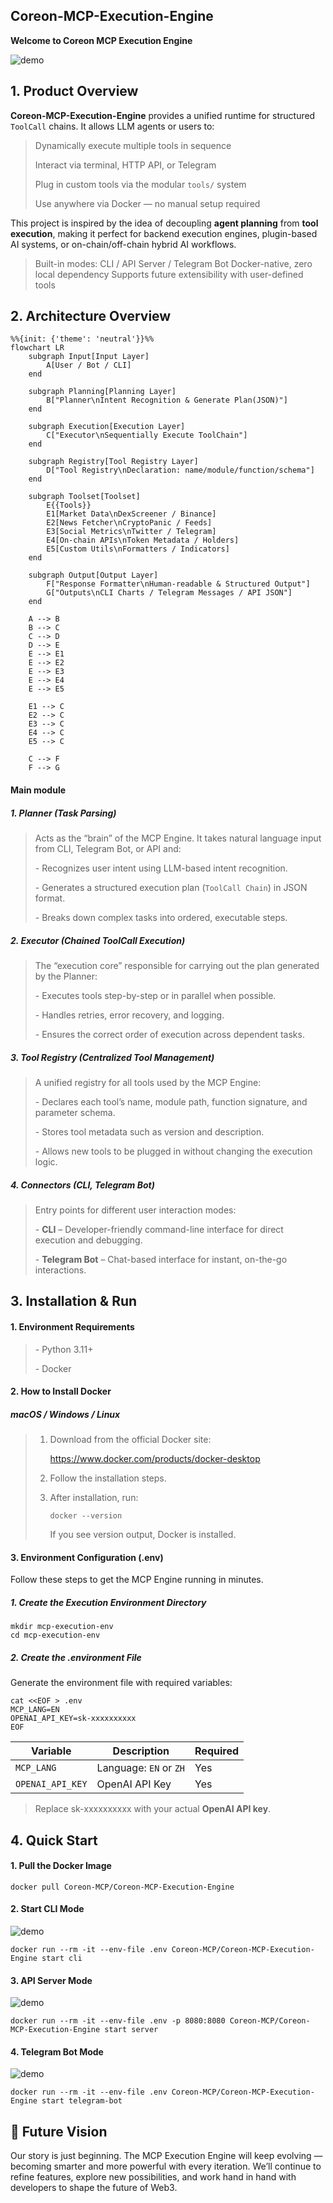 ## Coreon-MCP-Execution-Engine
**Welcome to Coreon MCP Execution Engine**

![demo](./assets/gif/Index.gif)
## 1. Product Overview

**Coreon-MCP-Execution-Engine** provides a unified runtime for structured `ToolCall` chains. It allows LLM agents or users to:

> Dynamically execute multiple tools in sequence
>
> Interact via terminal, HTTP API, or Telegram
>
> Plug in custom tools via the modular `tools/` system
>
> Use anywhere via Docker — no manual setup required



This project is inspired by the idea of decoupling **agent planning** from **tool execution**, making it perfect for backend execution engines, plugin-based AI systems, or on-chain/off-chain hybrid AI workflows.

> Built-in modes: CLI / API Server / Telegram Bot
> Docker-native, zero local dependency
> Supports future extensibility with user-defined tools



## 2. Architecture Overview

```mermaid
%%{init: {'theme': 'neutral'}}%%
flowchart LR
    subgraph Input[Input Layer]
        A[User / Bot / CLI]
    end

    subgraph Planning[Planning Layer]
        B["Planner\nIntent Recognition & Generate Plan(JSON)"]
    end

    subgraph Execution[Execution Layer]
        C["Executor\nSequentially Execute ToolChain"]
    end

    subgraph Registry[Tool Registry Layer]
        D["Tool Registry\nDeclaration: name/module/function/schema"]
    end

    subgraph Toolset[Toolset]
        E{{Tools}}
        E1[Market Data\nDexScreener / Binance]
        E2[News Fetcher\nCryptoPanic / Feeds]
        E3[Social Metrics\nTwitter / Telegram]
        E4[On-chain APIs\nToken Metadata / Holders]
        E5[Custom Utils\nFormatters / Indicators]
    end

    subgraph Output[Output Layer]
        F["Response Formatter\nHuman-readable & Structured Output"]
        G["Outputs\nCLI Charts / Telegram Messages / API JSON"]
    end

    A --> B
    B --> C
    C --> D
    D --> E
    E --> E1
    E --> E2
    E --> E3
    E --> E4
    E --> E5

    E1 --> C
    E2 --> C
    E3 --> C
    E4 --> C
    E5 --> C

    C --> F
    F --> G
```

#### Main module 

#####  **1. Planner (Task Parsing)**

>Acts as the “brain” of the MCP Engine. It takes natural language input from CLI, Telegram Bot, or API and:
>
>\- Recognizes user intent using LLM-based intent recognition.
>
>\- Generates a structured execution plan (`ToolCall Chain`) in JSON format.
>
>\- Breaks down complex tasks into ordered, executable steps.

##### **2. Executor (Chained ToolCall Execution)**

> The “execution core” responsible for carrying out the plan generated by the Planner:
>
> \- Executes tools step-by-step or in parallel when possible.
>
> \- Handles retries, error recovery, and logging.
>
> \- Ensures the correct order of execution across dependent tasks.

##### **3. Tool Registry (Centralized Tool Management)**

> A unified registry for all tools used by the MCP Engine:
>
> \- Declares each tool’s name, module path, function signature, and parameter schema.
>
> \- Stores tool metadata such as version and description.
>
> \- Allows new tools to be plugged in without changing the execution logic.

##### **4. Connectors (CLI, Telegram Bot)**

> Entry points for different user interaction modes:
>
> \- **CLI** – Developer-friendly command-line interface for direct execution and debugging.
>
> \- **Telegram Bot** – Chat-based interface for instant, on-the-go interactions.



## 3. Installation & Run

#### 1. Environment Requirements

> \- Python 3.11+
>
> \- Docker

#### 2. How to Install Docker

##### macOS / Windows / Linux

> 1. Download from the official Docker site:
>
>     https://www.docker.com/products/docker-desktop
>
> 2. Follow the installation steps.
>
> 3. After installation, run:
>
>    ```
>    docker --version
>    ```
>
>    If you see version output, Docker is installed.

#### 3. Environment Configuration (.env)

Follow these steps to get the MCP Engine running in minutes.

#####  1. Create the Execution Environment Directory

```
mkdir mcp-execution-env
cd mcp-execution-env
```

##### 2. Create the .environment File

Generate the environment file with required variables:

```
cat <<EOF > .env
MCP_LANG=EN
OPENAI_API_KEY=sk-xxxxxxxxxx
EOF
```

| Variable         | Description            | Required |
| ---------------- | ---------------------- | -------- |
| `MCP_LANG`       | Language: `EN` or `ZH` | Yes      |
| `OPENAI_API_KEY` | OpenAI API Key         | Yes      |

> Replace sk-xxxxxxxxxx with your actual **OpenAI API key**.



## 4. Quick Start

#### 1. Pull the Docker Image

````
docker pull Coreon-MCP/Coreon-MCP-Execution-Engine
````

#### 2. Start CLI Mode
![demo](./assets/gif/Start%20CLI%20Mode.gif)
````
docker run --rm -it --env-file .env Coreon-MCP/Coreon-MCP-Execution-Engine start cli
````

#### 3. API Server Mode
![demo](./assets/gif/API%20Server%20Mode_2.gif)
````
docker run --rm -it --env-file .env -p 8080:8080 Coreon-MCP/Coreon-MCP-Execution-Engine start server
````

#### 4. Telegram Bot Mode
![demo](./assets/gif/Telegram%20Bot%20Mode.gif)
````
docker run --rm -it --env-file .env Coreon-MCP/Coreon-MCP-Execution-Engine start telegram-bot
````

## 🌟 Future Vision

Our story is just beginning.
The MCP Execution Engine will keep evolving — becoming smarter and more powerful with every iteration.
We’ll continue to refine features, explore new possibilities, and work hand in hand with developers to shape the future of Web3.






